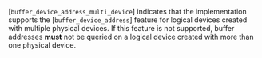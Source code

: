 [`buffer_device_address_multi_device`] indicates that the implementation
supports the [`buffer_device_address`] feature for logical devices
created with multiple physical devices.
If this feature is not supported, buffer addresses  **must**  not be queried
on a logical device created with more than one physical device.